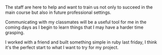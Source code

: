 The staff are here to help and want to train us not only to succeed in the main course but also in future professional settings.

Communicating with my classmates will be a useful tool for me in the coming days as I begin to learn things that I may have a harder time grasping.

I worked with a friend and built something simple in ruby last friday, I think it's the perfect start to what I want to try for my project.
